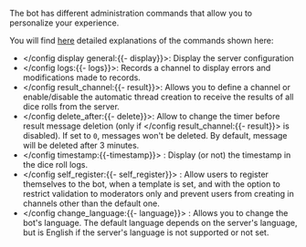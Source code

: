 The bot has different administration commands that allow you to personalize your experience.

You will find [here](<https://dicelette.github.io/en/docs/config>) detailed explanations of the commands shown here:
- </config display general:{{- display}}>: Display the server configuration
- </config logs:{{- logs}}>: Records a channel to display errors and modifications made to records.
- </config result_channel:{{- result}}>: Allows you to define a channel or enable/disable the automatic thread creation to receive the results of all dice rolls from the server.
- </config delete_after:{{- delete}}>: Allow to change the timer before result message deletion (only if </config result_channel:{{- result}}> is disabled). If set to `0`, messages won't be deleted. By default, message will be deleted after 3 minutes.
- </config timestamp:{{-timestamp}}> : Display (or not) the timestamp in the dice roll logs.
- </config self_register:{{- self_register}}> : Allow users to register themselves to the bot, when a template is set, and with the option to restrict validation to moderators only and prevent users from creating in channels other than the default one.
- </config change_language:{{- language}}> : Allows you to change the bot's language. The default language depends on the server's language, but is English if the server's language is not supported or not set. 
